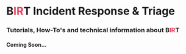 # B<span style="color: #EA3E5D;">IR</span>T Incident Response & Triage

### Tutorials, How-To's and technical information about B<span style="color: #EA3E5D;">IR</span>T

#### Coming Soon...